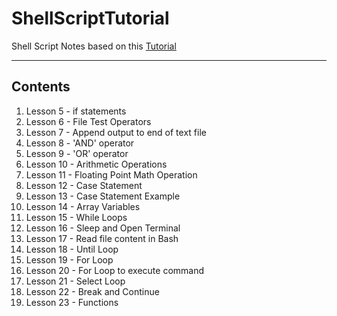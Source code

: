 # ShellScriptTutorial

Shell Script Notes based on this [Tutorial](https://www.youtube.com/playlist?list=PLS1QulWo1RIYmaxcEqw5JhK3b-6rgdWO_)

---

## Contents

1. Lesson 5 - if statements 
2. Lesson 6 - File Test Operators
3. Lesson 7 - Append output to end of text file
4. Lesson 8 - 'AND' operator
5. Lesson 9 - 'OR' operator
6. Lesson 10 - Arithmetic Operations
7. Lesson 11 - Floating Point Math Operation
8. Lesson 12 - Case Statement
9. Lesson 13 - Case Statement Example
10. Lesson 14 - Array Variables
11. Lesson 15 - While Loops
12. Lesson 16 - Sleep and Open Terminal
13. Lesson 17 - Read file content in Bash
14. Lesson 18 - Until Loop
15. Lesson 19 - For Loop
16. Lesson 20 - For Loop to execute command
17. Lesson 21 - Select Loop
18. Lesson 22 - Break and Continue
19. Lesson 23 - Functions